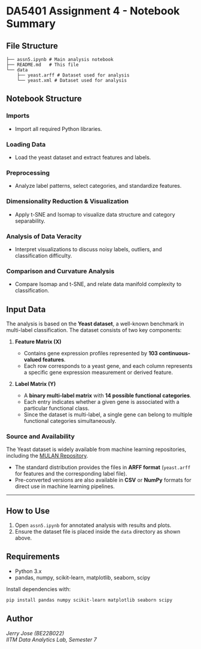 # DA5401 Assignment 4 - Notebook Summary

## File Structure
```
├── assn5.ipynb # Main analysis notebook
├── README.md   # This file
└── data
    ├── yeast.arff # Dataset used for analysis
    └── yeast.xml # Dataset used for analysis
```

## Notebook Structure
### Imports
- Import all required Python libraries.

### Loading Data
- Load the yeast dataset and extract features and labels.

### Preprocessing
- Analyze label patterns, select categories, and standardize features.

### Dimensionality Reduction & Visualization
- Apply t-SNE and Isomap to visualize data structure and category separability.

### Analysis of Data Veracity
- Interpret visualizations to discuss noisy labels, outliers, and classification difficulty.

### Comparison and Curvature Analysis
- Compare Isomap and t-SNE, and relate data manifold complexity to classification.


## Input Data

The analysis is based on the **Yeast dataset**, a well-known benchmark in multi-label classification. The dataset consists of two key components:

1. **Feature Matrix (X)**  
   - Contains gene expression profiles represented by **103 continuous-valued features**.  
   - Each row corresponds to a yeast gene, and each column represents a specific gene expression measurement or derived feature.  

2. **Label Matrix (Y)**  
   - A **binary multi-label matrix** with **14 possible functional categories**.  
   - Each entry indicates whether a given gene is associated with a particular functional class.  
   - Since the dataset is multi-label, a single gene can belong to multiple functional categories simultaneously.  

### Source and Availability  
The Yeast dataset is widely available from machine learning repositories, including the [MULAN Repository](http://mulan.sourceforge.net/datasets.html).  
- The standard distribution provides the files in **ARFF format** (`yeast.arff` for features and the corresponding label file).  
- Pre-converted versions are also available in **CSV** or **NumPy** formats for direct use in machine learning pipelines.  

---  




## How to Use
1. Open `assn5.ipynb` for annotated analysis with results and plots.  
2. Ensure the dataset file is placed inside the `data` directory as shown above.  

## Requirements
- Python 3.x  
- pandas, numpy, scikit-learn, matplotlib, seaborn, scipy

Install dependencies with:  
```bash
pip install pandas numpy scikit-learn matplotlib seaborn scipy
```

## Author

*Jerry Jose (BE22B022)*  
*IITM Data Analytics Lab, Semester 7*